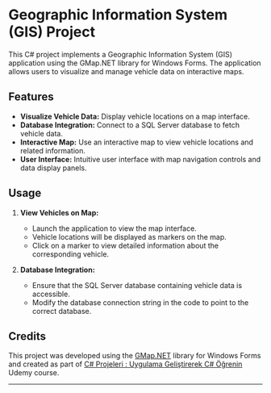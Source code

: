 # Geographic Information System (GIS) Project

This C# project implements a Geographic Information System (GIS) application using the GMap.NET library for Windows Forms. The application allows users to visualize and manage vehicle data on interactive maps.

## Features

- **Visualize Vehicle Data:** Display vehicle locations on a map interface.
- **Database Integration:** Connect to a SQL Server database to fetch vehicle data.
- **Interactive Map:** Use an interactive map to view vehicle locations and related information.
- **User Interface:** Intuitive user interface with map navigation controls and data display panels.

## Usage

1. **View Vehicles on Map:**

   - Launch the application to view the map interface.
   - Vehicle locations will be displayed as markers on the map.
   - Click on a marker to view detailed information about the corresponding vehicle.

2. **Database Integration:**
   - Ensure that the SQL Server database containing vehicle data is accessible.
   - Modify the database connection string in the code to point to the correct database.

## Credits

This project was developed using the [GMap.NET](https://www.nuget.org/packages/GMap.NET.Core/) library for Windows Forms and created as part of [C# Projeleri : Uygulama Geliştirerek C# Öğrenin](https://www.udemy.com/course/csharprojeleri/ "https://www.udemy.com/course/csharprojeleri/") Udemy course.

---
